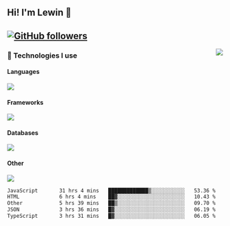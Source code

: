 ##  Hi! I'm Lewin 👋
## [![GitHub followers](https://img.shields.io/github/followers/lewincode?color=333&label=Follow&logo=github&logoColor=fff&style=flat-square)](https://github.com/turkwr?tab=followers)
<a href="https://discord.com/users/1146087037800296478">
 <img src="https://lanyard.cnrad.dev/api/1146087037800296478?hideTimestamp=true&idleMessage=Just%20chillin'%20at%20the%20moment&bg=161a23&animated=true" align="right" />
</a>

### 🧠 Technologies I use
#### Languages
![](https://skillicons.dev/icons?i=js,ts,py,php,go&theme=dark&perline=6)
#### Frameworks
![](https://skillicons.dev/icons?i=next,react,nodejs,tailwind,bootstrap,express&theme=dark&perline=6)
#### Databases
![](https://skillicons.dev/icons?i=mongodb,mysql,sqlite,postgres&theme=dark&perline=6)
#### Other
![](https://skillicons.dev/icons?i=github,git,figma,photoshop,cloudflare,vercel,replit,vscode,visualstudio,discord&theme=dark&perline=6)


<!--START_SECTION:waka-->

```txt
JavaScript       31 hrs 4 mins   █████████████▒░░░░░░░░░░░   53.36 %
HTML             6 hrs 4 mins    ██▓░░░░░░░░░░░░░░░░░░░░░░   10.43 %
Other            5 hrs 39 mins   ██▒░░░░░░░░░░░░░░░░░░░░░░   09.70 %
JSON             3 hrs 36 mins   █▓░░░░░░░░░░░░░░░░░░░░░░░   06.19 %
TypeScript       3 hrs 31 mins   █▓░░░░░░░░░░░░░░░░░░░░░░░   06.05 %
```

<!--END_SECTION:waka-->











